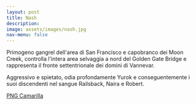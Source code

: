 ```yaml
---
layout: post
title: Nash
description:
image: assets/images/nash.jpg
nav-menu: false
---
```


Primogeno gangrel dell'area di San Francisco e capobranco dei Moon Creek, controlla l'intera area selvaggia a nord del Golden Gate Bridge e rappresenta il fronte settentrionale dei domini di Vannevar.

Aggressivo e spietato, odia profondamente Yurok e conseguentemente i suoi discendenti nel sangue Railsback, Naira e Robert.

<a href="xabacadabra.com/cursed-legacy/png-camarilla.html" class="button back">PNG Camarilla</a>